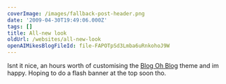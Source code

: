 ```yaml
---
coverImage: /images/fallback-post-header.png
date: '2009-04-30T19:49:06.000Z'
tags: []
title: All-new look
oldUrl: /websites/all-new-look
openAIMikesBlogFileId: file-FAPOTpSd3Lmba6uRnkohoJ9W
---
```


Isnt it nice, an hours worth of customising the [Blog Oh Blog](https://www.blogohblog.com/) theme and im happy. Hoping to do a flash banner at the top soon tho.
